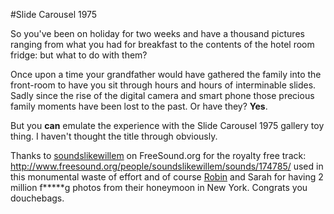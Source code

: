 #Slide Carousel 1975

So you've been on holiday for two weeks and have a thousand pictures ranging from what you had for breakfast to the contents of the hotel room fridge: but what to do with them?

Once upon a time your grandfather would have gathered the family into the front-room to have you sit through hours and hours of interminable slides. Sadly since the rise of the digital camera and smart phone those precious family moments have been lost to the past. Or have they? __Yes__.

But you __can__ emulate the experience with the Slide Carousel 1975 gallery toy thing. I haven't thought the title through obviously. 

Thanks to [soundslikewillem](http://www.freesound.org/people/soundslikewillem) on FreeSound.org for the royalty free track: http://www.freesound.org/people/soundslikewillem/sounds/174785/ used in this monumental waste of effort and of course [Robin](https://github.com/robinnorth) and Sarah for having 2 million f*****g photos from their honeymoon in New York. Congrats you douchebags.
